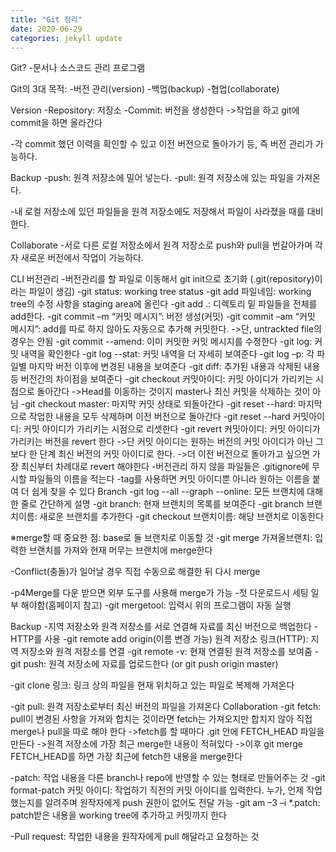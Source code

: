 ```yaml
---
title: "Git 정리"
date: 2020-06-29
categories: jekyll update
---
```


Git?
-문서나 소스코드 관리 프로그램

Git의 3대 목적: 
-버전 관리(version)
-백업(backup)
-협업(collaborate)

Version
-Repository: 저장소
-Commit: 버전을 생성한다
 ->작업을 하고 git에 commit을 하면 올라간다

-각 commit 했던 이력을 확인할 수 있고 이전 버전으로 돌아가기 등, 즉 버전 관리가 가능하다.

Backup
-push: 원격 저장소에 밀어 넣는다.
-pull: 원격 저장소에 있는 파일을 가져온다.

-내 로컬 저장소에 있던 파일들을 원격 저장소에도 저장해서 파일이 사라졌을 때를 대비한다.

Collaborate
-서로 다른 로컬 저장소에서 원격 저장소로 push와 pull을 번갈아가며 각자 새로운 버전에서 작업이 가능하다.




CLI 버전관리
-버전관리를 할 파일로 이동해서 git init으로 초기화 (.git(repository)이라는 파일이 생김)
-git status: working tree status
-git add 파일네임: working tree의 수정 사항을 staging area에 올린다
-git add .: 디렉토리 밑 파일들을 전체를 add한다.
-git commit –m “커밋 메시지”: 버전 생성(커밋)
-git commit –am “커밋 메시지”: add를 따로 하지 않아도 자동으로 추가해 커밋한다.
 ->단, untrackted file의 경우는 안됨 
-git commit --amend: 이미 커밋한 커밋 메시지를 수정한다
-git log: 커밋 내역을 확인한다
-git log --stat: 커밋 내역을 더 자세히 보여준다
-git log –p: 각 파일별 마지막 버전 이후에 변경된 내용을 보여준다
-git diff: 추가된 내용과 삭제된 내용 등 버전간의 차이점을 보여준다
-git checkout 커밋아이디: 커밋 아이디가 가리키는 시점으로 돌아간다
 ->Head를 이동하는 것이지 master나 최신 커밋을 삭제하는 것이 아님
-git checkout master: 마지막 커밋 상태로 되돌아간다
-git reset --hard: 마지막으로 작업한 내용을 모두 삭제하며 이전 버전으로 돌아간다
-git reset --hard 커밋아이디: 커밋 아이디가 가리키는 시점으로 리셋한다
-git revert 커밋아이디: 커밋 아이디가 가리키는 버전을 revert 한다
 ->단 커밋 아이디는 원하는 버전의 커밋 아이디가 아닌 그보다 한 단계 최신 버전의 커밋 아이디로 한다.
 ->더 이전 버전으로 돌아가고 싶으면 가장 최신부터 차례대로 revert 해야한다
-버전관리 하지 않을 파일들은 .gitignore에 무시할 파일들의 이름을 적는다
-tag를 사용하면 커밋 아이디뿐 아니라 원하는 이름을 붙여 더 쉽게 찾을 수 있다
Branch
-git log --all --graph --online: 모든 브랜치에 대해 한 줄로 간단하게 설명
-git branch: 현재 브랜치의 목록를 보여준다
-git branch 브랜치이름: 새로운 브랜치를 추가한다
-git checkout 브랜치이름: 해당 브랜치로 이동한다

※merge할 때 중요한 점: base로 둘 브랜치로 이동할 것
-git merge 가져올브랜치: 입력한 브랜치를 가져와 현재 머무는 브랜치에 merge한다

-Conflict(충돌)가 일어날 경우 직접 수동으로 해결한 뒤 다시 merge

-p4Merge를 다운 받으면 외부 도구를 사용해 merge가 가능
-첫 다운로드시 세팅 일부 해야함(홈페이지 참고)
-git mergetool: 입력시 위의 프로그램이 자동 실행





Backup
-지역 저장소와 원격 저장소를 서로 연결해 자료를 최신 버전으로 백업한다
-HTTP를 사용
-git remote add origin(이름 변경 가능) 원격 저장소 링크(HTTP): 지역 저장소와 원격 저장소를 연결
-git remote -v: 현재 연결된 원격 저장소를 보여줌
-git push: 원격 저장소에 자료를 업로드한다 (or git push origin master)

-git clone 링크: 링크 상의 파일을 현재 위치하고 있는 파일로 복제해 가져온다

-git pull: 원격 저장소로부터 최신 버전의 파일을 가져온다
Collaboration
-git fetch: pull이 변경된 사항을 가져와 합치는 것이라면 fetch는 가져오지만 합치지 않아 직접 merge나 pull을 따로 해야 한다
 ->fetch를 할 때마다 .git 안에 FETCH_HEAD 파일을 만든다
 ->원격 저장소에 가장 최근 merge한 내용이 적혀있다
 ->이후 git merge FETCH_HEAD를 하면 가장 최근에 fetch한 내용을 merge한다

-patch: 작업 내용을 다른 branch나 repo에 반영할 수 있는 형태로 만들어주는 것
-git format-patch 커밋 아이디: 작업하기 직전의 커밋 아이디를 입력한다. 누가, 언제 작업했는지를 알려주며 원작자에게 push 권한이 없어도 전달 가능
-git am –3 –i *.patch: patch받은 내용을 working tree에 추가하고 커밋까지 한다

-Pull request: 작업한 내용을 원작자에게 pull 해달라고 요청하는 것

